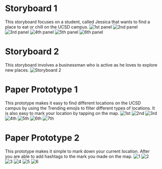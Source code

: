 <h1>Storyboard 1</h1>

This storyboard focuses on a student, called Jessica that wants to find a place to eat or chill on the UCSD campus.
![1st panel](https://github.com/COGS-121/project/blob/master/Image2/1.jpg)
![2nd panel](https://github.com/COGS-121/project/blob/master/Image2/2.jpg)
![3rd panel](https://github.com/COGS-121/project/blob/master/Image2/3.jpg)
![4th panel](https://github.com/COGS-121/project/blob/master/Image2/4.jpg)
![5th panel](https://github.com/COGS-121/project/blob/master/Image2/5.jpg)
![6th panel](https://github.com/COGS-121/project/blob/master/Image2/6.jpg)

<h1>Storyboard 2</h1>

This storyboard involves a businessman who is active as he loves to explore new places. 
![Storyboard 2](https://github.com/COGS-121/project/blob/master/Image2/storyboardtwo.jpeg)

<h1>Paper Prototype 1</h1>

This prototype makes it easy to find different locations on the UCSD campus by using the Trending emojis to filter
different types of locations. It is also easy to mark your location by tapping on the map.
![1st](https://github.com/COGS-121/project/blob/master/Image2/7.jpg)
![2nd](https://github.com/COGS-121/project/blob/master/Image2/8.jpg)
![3rd](https://github.com/COGS-121/project/blob/master/Image2/9.jpg)
![4th](https://github.com/COGS-121/project/blob/master/Image2/10.jpg)
![5th](https://github.com/COGS-121/project/blob/master/Image2/11.jpg)
![6th](https://github.com/COGS-121/project/blob/master/Image2/12.jpg)
![7th](https://github.com/COGS-121/project/blob/master/Image2/13.jpg)

<h1>Paper Prototype 2</h1>

This prototype makes it simple to mark down your current location. After you are able to add hashtags to the mark you made on the map.
![1](https://github.com/COGS-121/project/blob/master/Image2/A.jpg)
![2](https://github.com/COGS-121/project/blob/master/Image2/B.jpg)
![3](https://github.com/COGS-121/project/blob/master/Image2/C.jpg)
![4](https://github.com/COGS-121/project/blob/master/Image2/D.jpg)
![5](https://github.com/COGS-121/project/blob/master/Image2/E.jpg)
![6](https://github.com/COGS-121/project/blob/master/Image2/F.jpg)

